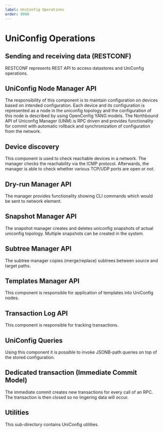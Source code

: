 ```yaml
---
label: UniConfig Operations
order: 8000
---
```


# UniConfig Operations

## Sending and receiving data (RESTCONF)

RESTCONF represents REST API to access datastores and UniConfig operations.

## UniConfig Node Manager API

The responsibility of this component is to maintain configuration on devices based on intended configuration. Each device and its configuration is represented as a node in the uniconfig topology and the configuration of this node is described by using OpenConfig YANG models. The Northbound API of Uniconfig Manager (UNM) is RPC driven and provides functionality for commit with automatic rollback and synchronization of configuration from the network.

## Device discovery

This component is used to check reachable devices in a network. The manager checks the reachability via the ICMP protocol. Afterwards, the manager is able to check whether various TCP/UDP ports are open or not.

## Dry-run Manager API

The manager provides functionality showing CLI commands which would be sent to network element.

## Snapshot Manager API

The snapshot manager creates and deletes uniconfig snapshots of actual uniconfig topology. Multiple snapshots can be created in the system.

## Subtree Manager API

The subtree manager copies (merge/replace) subtrees between source and target paths.

## Templates Manager API

This component is responsible for application of templates into UniConfig nodes.

## Transaction Log API

This component is responsible for tracking transactions.

## UniConfig Queries

Using this component it is possible to invoke JSONB-path queries on top of the stored configuration.

## Dedicated transaction (Immediate Commit Model)

The immediate commit creates new transactions for every call of an RPC. The transaction is then closed so no lingering data will occur.

## Utilities

This sub-directory contains UniConfig utilities.
